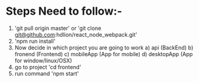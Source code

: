 # Steps Need to follow:-

1) 'git pull origin master' or 'git clone git@github.com:hdlion/react_node_webpack.git'
2) 'npm run install'
3) Now decide in which project you are going to work
    a) api (BackEnd)
    b) fronend (Frontend)
    c) mobileApp (App for mobile)
    d) desktopApp (App for window/linux/OSX)
4) go to project 'cd frontend'
5) run command 'npm start'